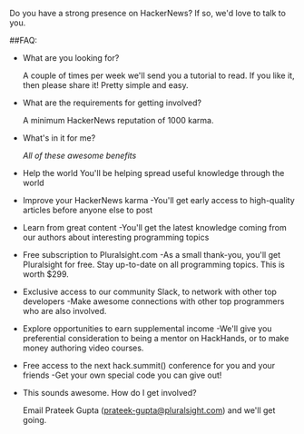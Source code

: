 Do you have a strong presence on HackerNews?  If so, we'd love to talk to you.

##FAQ:

- What are you looking for?

    A couple of times per week we'll send you a tutorial to read. If you like it, then please share it! Pretty simple and easy.

- What are the requirements for getting involved?

   A minimum HackerNews reputation of 1000 karma.

- What's in it for me?
   
   *All of these awesome benefits*

 * Help the world
    You'll be helping spread useful knowledge through the world

 * Improve your HackerNews karma
    -You'll get early access to high-quality articles before anyone else to post
 
* Learn from great content
    -You'll get the latest knowledge coming from our authors about interesting programming topics

 * Free subscription to Pluralsight.com
    -As a small thank-you, you'll get Pluralsight for free. Stay up-to-date on all programming topics.  This is worth $299.

 * Exclusive access to our community Slack, to network with other top developers
    -Make awesome connections with other top programmers who are also involved.

 * Explore opportunities to earn supplemental income
    -We'll give you preferential consideration to being a mentor on HackHands, or to make money authoring video courses.

 * Free access to the next hack.summit() conference for you and your friends
    -Get your own special code you can give out!

- This sounds awesome.  How do I get involved?

   Email Prateek Gupta (prateek-gupta@pluralsight.com) and we'll get going.
